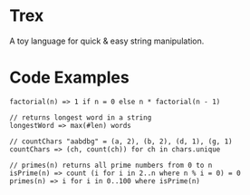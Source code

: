 # Trex

A toy language for quick & easy string manipulation.

# Code Examples


```
factorial(n) => 1 if n = 0 else n * factorial(n - 1)
```

```
// returns longest word in a string
longestWord => max(#len) words
```

```
// countChars "aabdbg" = (a, 2), (b, 2), (d, 1), (g, 1) 
countChars => (ch, count(ch)) for ch in chars.unique
```


```
// primes(n) returns all prime numbers from 0 to n
isPrime(n) => count (i for i in 2..n where n % i = 0) = 0
primes(n) => i for i in 0..100 where isPrime(n)
```
